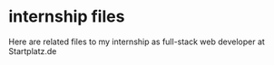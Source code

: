 # internship files
Here are related files to my internship as full-stack web developer at Startplatz.de
